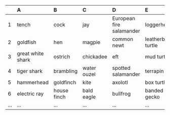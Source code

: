 |  | A | B | C | D | E |
| :-- | :-- | :-- | :-- | :-- | :-- |
| 1 | tench | cock | jay | European fire salamander | loggerhead |
| 2 | goldfish | hen | magpie | common newt | leatherback turtle |
| 3 | great white shark | ostrich | chickadee | eft | mud turtle |
| 4 | tiger shark | brambling | water ouzel | spotted salamander | terrapin |
| 5 | hammerhead | goldfinch | kite | axolotl | box turtle |
| 6 | electric ray | house finch | bald eagle | bullfrog | banded gecko |
| ... | ... | ... | ... | ... | ... |
